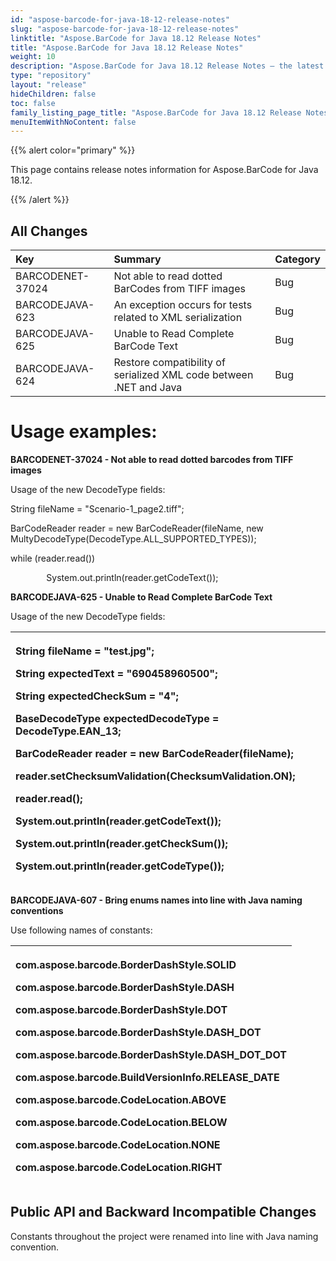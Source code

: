 ```yaml
---
id: "aspose-barcode-for-java-18-12-release-notes"
slug: "aspose-barcode-for-java-18-12-release-notes"
linktitle: "Aspose.BarCode for Java 18.12 Release Notes"
title: "Aspose.BarCode for Java 18.12 Release Notes"
weight: 10
description: "Aspose.BarCode for Java 18.12 Release Notes – the latest updates and fixes."
type: "repository"
layout: "release"
hideChildren: false
toc: false
family_listing_page_title: "Aspose.BarCode for Java 18.12 Release Notes"
menuItemWithNoContent: false
---
```


{{% alert color="primary" %}} 

This page contains release notes information for Aspose.BarCode for Java 18.12.

{{% /alert %}} 
## **All Changes**

|**Key**|**Summary**|**Category**|
| :- | :- | :- |
|BARCODENET-37024|Not able to read dotted BarCodes from TIFF images|Bug|
|BARCODEJAVA-623|An exception occurs for tests related to XML serialization|Bug|
|BARCODEJAVA-625|Unable to Read Complete BarCode Text|Bug|
|BARCODEJAVA-624|Restore compatibility of serialized XML code between .NET and Java|Bug|
# **Usage examples:**
**BARCODENET-37024 - Not able to read dotted barcodes from TIFF images**

Usage of the new DecodeType fields:

String fileName = "Scenario-1_page2.tiff";

BarCodeReader reader = new BarCodeReader(fileName, new MultyDecodeType(DecodeType.ALL_SUPPORTED_TYPES));

while (reader.read())

`        `System.out.println(reader.getCodeText());

**BARCODEJAVA-625 - Unable to Read Complete BarCode Text**

Usage of the new DecodeType fields:



|<p>String fileName = "test.jpg";</p><p>String expectedText = "690458960500";</p><p>String expectedCheckSum = "4";</p><p>BaseDecodeType expectedDecodeType = DecodeType.EAN_13;</p><p>BarCodeReader reader = new BarCodeReader(fileName);</p><p>reader.setChecksumValidation(ChecksumValidation.ON);</p><p>reader.read();</p><p>System.out.println(reader.getCodeText());</p><p>System.out.println(reader.getCheckSum());</p><p>System.out.println(reader.getCodeType());</p>|
| :- |


**BARCODEJAVA-607 - Bring enums names into line with Java naming conventions** 

Use following names of constants:

|<p>com.aspose.barcode.BorderDashStyle.SOLID</p><p>com.aspose.barcode.BorderDashStyle.DASH</p><p>com.aspose.barcode.BorderDashStyle.DOT</p><p>com.aspose.barcode.BorderDashStyle.DASH_DOT</p><p>com.aspose.barcode.BorderDashStyle.DASH_DOT_DOT</p><p>com.aspose.barcode.BuildVersionInfo.RELEASE_DATE</p><p>com.aspose.barcode.CodeLocation.ABOVE</p><p>com.aspose.barcode.CodeLocation.BELOW</p><p>com.aspose.barcode.CodeLocation.NONE</p><p>com.aspose.barcode.CodeLocation.RIGHT</p>|
| :- |

## **Public API and Backward Incompatible Changes**
Constants throughout the project were renamed into line with Java naming convention.
